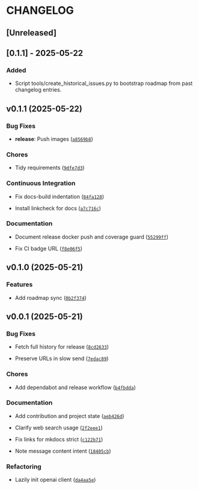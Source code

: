 # CHANGELOG
## [Unreleased]

## [0.1.1] - 2025-05-22
### Added
- Script tools/create_historical_issues.py to bootstrap roadmap from past changelog entries.



## v0.1.1 (2025-05-22)

### Bug Fixes

- **release**: Push images
  ([`a8569b8`](https://github.com/flimedime0/discord-lm-app/commit/a8569b8ebaa61ebab2de648312af85160716ba61))

### Chores

- Tidy requirements
  ([`9dfe7d3`](https://github.com/flimedime0/discord-lm-app/commit/9dfe7d35039daf9014932f7d0eb2ed390a88dbde))

### Continuous Integration

- Fix docs-build indentation
  ([`84fa128`](https://github.com/flimedime0/discord-lm-app/commit/84fa128))

- Install linkcheck for docs
  ([`a7c716c`](https://github.com/flimedime0/discord-lm-app/commit/a7c716cf2309cff9e6f05145e963d5e1c6f05a18))

### Documentation

- Document release docker push and coverage guard
  ([`55299ff`](https://github.com/flimedime0/discord-lm-app/commit/55299fff07da7fd2f5424cbd884068382acdc8b0))

- Fix CI badge URL
  ([`f8e06f5`](https://github.com/flimedime0/discord-lm-app/commit/f8e06f5de13f30c3a44aa0a92029d7b8b76d6e98))


## v0.1.0 (2025-05-21)

### Features

- Add roadmap sync
  ([`0b2f374`](https://github.com/flimedime0/discord-lm-app/commit/0b2f374445217961609cd7eee674d401278652ab))


## v0.0.1 (2025-05-21)

### Bug Fixes

- Fetch full history for release
  ([`8cd2633`](https://github.com/flimedime0/discord-lm-app/commit/8cd26334486b410c5f2a63e7a70b223720e48ff9))

- Preserve URLs in slow send
  ([`7edac89`](https://github.com/flimedime0/discord-lm-app/commit/7edac8908a902d4366bd78b286548694e5dd108c))

### Chores

- Add dependabot and release workflow
  ([`b4fbdda`](https://github.com/flimedime0/discord-lm-app/commit/b4fbdda3cc866221f9e3f9ba6959a93e42739028))

### Documentation

- Add contribution and project state
  ([`aeb426d`](https://github.com/flimedime0/discord-lm-app/commit/aeb426d61712368ed82c1b1360b947798f23b589))

- Clarify web search usage
  ([`2f2eee1`](https://github.com/flimedime0/discord-lm-app/commit/2f2eee1d6bfdbb975d9b5f7575df2774fa2b361c))

- Fix links for mkdocs strict
  ([`c122b71`](https://github.com/flimedime0/discord-lm-app/commit/c122b71a999cf90fdd1bd4b80cd3519cf128ea23))

- Note message content intent
  ([`18405cb`](https://github.com/flimedime0/discord-lm-app/commit/18405cb7133101df62586a8c8875395ffe51ee7f))

### Refactoring

- Lazily init openai client
  ([`da4aa5e`](https://github.com/flimedime0/discord-lm-app/commit/da4aa5eaf6709076b1aaf8187bb5aec329a36ba5))
